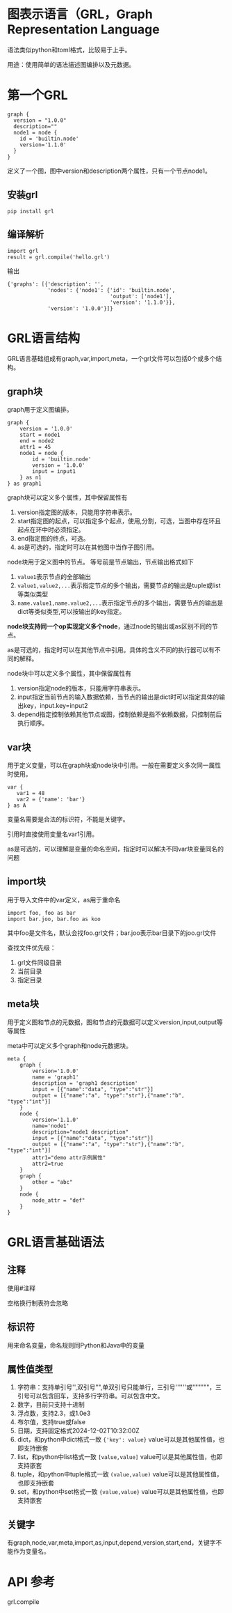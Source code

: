 # 图表示语言（GRL，Graph Representation Language

语法类似python和toml格式，比较易于上手。

用途：使用简单的语法描述图编排以及元数据。

# 第一个GRL
```
graph {
  version = "1.0.0"
  description=""
  node1 = node {
    id = 'builtin.node'
    version='1.1.0'
  }
}
```

定义了一个图，图中version和description两个属性，只有一个节点node1。

## 安装grl
`pip install grl`

## 编译解析
```
import grl
result = grl.compile('hello.grl')
```
输出
```
{'graphs': [{'description': '',
             'nodes': {'node1': {'id': 'builtin.node',
                                 'output': ['node1'],
                                 'version': '1.1.0'}},
             'version': '1.0.0'}]}
```

# GRL语言结构

GRL语言基础组成有graph,var,import,meta，一个grl文件可以包括0个或多个结构。

## graph块

graph用于定义图编排。
```
graph {
    version = '1.0.0'
    start = node1
    end = node2
    attr1 = 45
    node1 = node {
        id = 'builtin.node'
        version = '1.0.0'
        input = input1
    } as n1
} as graph1
```
graph块可以定义多个属性，其中保留属性有
1. version指定图的版本，只能用字符串表示。
1. start指定图的起点，可以指定多个起点，使用,分割，可选，当图中存在环且起点在环中时必须指定。
1. end指定图的终点，可选。
1. as是可选的，指定时可以在其他图中当作子图引用。

node块用于定义图中的节点。
等号前是节点输出，节点输出格式如下
1. `value1`表示节点的全部输出
1. `value1,value2,...`表示指定节点的多个输出，需要节点的输出是tuple或list等类似类型
1. `name.value1,name.value2,...`表示指定节点的多个输出，需要节点的输出是dict等类似类型,可以按输出的key指定。

**node块支持同一个op实现定义多个node**，通过node的输出或as区别不同的节点。

as是可选的，指定时可以在其他节点中引用。具体的含义不同的执行器可以有不同的解释。

node块中可以定义多个属性，其中保留属性有
1. version指定node的版本，只能用字符串表示。
1. input指定当前节点的输入数据依赖，当节点的输出是dict时可以指定具体的输出key，input.key=input2
1. depend指定控制依赖其他节点或图，控制依赖是指不依赖数据，只控制前后执行顺序。

## var块
用于定义变量，可以在graph块或node块中引用。一般在需要定义多次同一属性时使用。
```
var {
   var1 = 48
   var2 = {'name': 'bar'}
} as A
```
变量名需要是合法的标识符，不能是关键字。

引用时直接使用变量名var1引用。

as是可选的，可以理解是变量的命名空间，指定时可以解决不同var块变量同名的问题

## import块
用于导入文件中的var定义，as用于重命名
```
import foo, foo as bar
import bar.joo, bar.foo as koo
```
其中foo是文件名，默认会找foo.grl文件；bar.joo表示bar目录下的joo.grl文件

查找文件优先级：
1. grl文件同级目录
1. 当前目录
1. 指定目录

## meta块
用于定义图和节点的元数据，图和节点的元数据可以定义version,input,output等等属性

meta中可以定义多个graph和node元数据块。
```
meta {
    graph {
        version='1.0.0'
        name = 'graph1'
        description = 'graph1 description'
        input = [{"name":"data", "type":"str"}]
        output = [{"name":"a", "type":"str"},{"name":"b", "type":"int"}]
    }
    node {
        version='1.1.0'
        name='node1'
        description="node1 description"
        input = [{"name":"data", "type":"str"}]
        output = [{"name":"a", "type":"str"},{"name":"b", "type":"int"}]
        attr1="demo attr示例属性"
        attr2=true
    }
    graph {
        other = "abc"
    }
    node {
        node_attr = "def"
    }
}
```

# GRL语言基础语法
## 注释
使用#注释

空格换行制表符会忽略

## 标识符
用来命名变量，命名规则同Python和Java中的变量

## 属性值类型
1. 字符串：支持单引号'',双引号"",单双引号只能单行，三引号''''''或""""""，三引号可以包含回车，支持多行字符串。可以包含中文。
1. 数字，目前只支持十进制
1. 浮点数，支持2.3，或1.0e3
1. 布尔值，支持true或false
1. 日期，支持固定格式2024-12-02T10:32:00Z
1. dict，和python中dict格式一致 `{'key': value}` value可以是其他属性值，也即支持嵌套
1. list，和python中list格式一致 `[value,value]` value可以是其他属性值，也即支持嵌套
1. tuple，和python中tuple格式一致 `(value,value)` value可以是其他属性值，也即支持嵌套
1. set，和python中set格式一致 `{value,value}` value可以是其他属性值，也即支持嵌套

## 关键字
有graph,node,var,meta,import,as,input,depend,version,start,end，关键字不能作为变量名。

# API 参考
grl.compile
